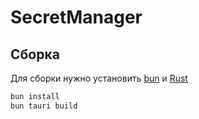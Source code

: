 # SecretManager

## Сборка
Для сборки нужно установить [bun](https://bun.com/) и [Rust](https://rust-lang.org/)
```bash
bun install
bun tauri build
```